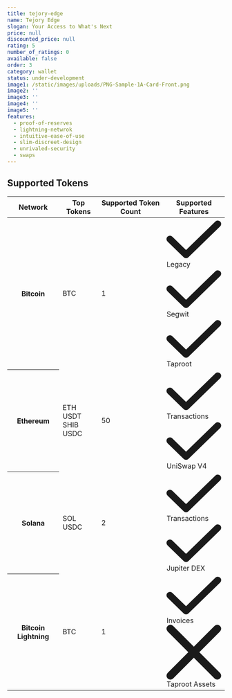 ```yaml
---
title: tejory-edge
name: Tejory Edge
slogan: Your Access to What's Next
price: null
discounted_price: null
rating: 5
number_of_ratings: 0
available: false
order: 3
category: wallet
status: under-development
image1: /static/images/uploads/PNG-Sample-1A-Card-Front.png
image2: ''
image3: ''
image4: ''
image5: ''
features:
  - proof-of-reserves
  - lightning-netwrok
  - intuitive-ease-of-use
  - slim-discreet-design
  - unrivaled-security
  - swaps
---
```

## Supported Tokens

<div class="relative overflow-x-auto shadow-md sm:rounded-lg">
    <table class="w-full text-sm text-left rtl:text-right text-zinc-500 dark:text-zinc-400 align-top [&_td]:align-top [&_th]:align-top">
        <thead class="text-xs text-zinc-700 uppercase bg-zinc-50 dark:bg-zinc-700 dark:text-zinc-400">
            <tr>
                <th scope="col" class="px-6 py-3">
                    Network
                </th>
                <th scope="col" class="px-6 py-3">
                    Top Tokens
                </th>
                <th scope="col" class="px-6 py-3">
                    Supported Token Count
                </th>
                <th scope="col" class="px-6 py-3">
                    Supported Features
                </th>
            </tr>
        </thead>
        <tbody>
            <tr class="bg-white border-b dark:bg-zinc-800 dark:border-zinc-700 border-zinc-200">
                <th scope="row" class="px-6 py-4 font-medium text-zinc-900 whitespace-nowrap dark:text-white">
                    Bitcoin
                </th>
                <td class="px-6 py-4">
                    BTC
                </td>
                <td class="px-6 py-4">
                    1
                </td>
                <td class="px-6 py-4 space-y-2">
<div class="flex gap-4"><svg class="w-3 h-3 text-green-500" aria-hidden="true" xmlns="http://www.w3.org/2000/svg" fill="none" viewBox="0 0 16 12"><path stroke="currentColor" stroke-linecap="round" stroke-linejoin="round" stroke-width="2" d="M1 5.917 5.724 10.5 15 1.5"/></svg> Legacy</div>
<div class="flex gap-4"><svg class="w-3 h-3 text-green-500" aria-hidden="true" xmlns="http://www.w3.org/2000/svg" fill="none" viewBox="0 0 16 12"><path stroke="currentColor" stroke-linecap="round" stroke-linejoin="round" stroke-width="2" d="M1 5.917 5.724 10.5 15 1.5"/></svg> Segwit</div>
<div class="flex gap-4"><svg class="w-3 h-3 text-green-500" aria-hidden="true" xmlns="http://www.w3.org/2000/svg" fill="none" viewBox="0 0 16 12"><path stroke="currentColor" stroke-linecap="round" stroke-linejoin="round" stroke-width="2" d="M1 5.917 5.724 10.5 15 1.5"/></svg> Taproot</div>
                </td>
            </tr>
            <tr class="bg-white border-b dark:bg-zinc-800 dark:border-zinc-700 border-zinc-200">
                <th scope="row" class="px-6 py-4 font-medium text-zinc-900 whitespace-nowrap dark:text-white">
                    Ethereum
                </th>
                <td class="px-6 py-4">
                    ETH<br/>USDT<br/>SHIB<br/>USDC
                </td>
                <td class="px-6 py-4">
                    50
                </td>
                <td class="px-6 py-4 space-y-2">
<div class="flex gap-4"><svg class="w-3 h-3 text-green-500" aria-hidden="true" xmlns="http://www.w3.org/2000/svg" fill="none" viewBox="0 0 16 12"><path stroke="currentColor" stroke-linecap="round" stroke-linejoin="round" stroke-width="2" d="M1 5.917 5.724 10.5 15 1.5"/></svg> Transactions</div>
<div class="flex gap-4"><svg class="w-3 h-3 text-green-500" aria-hidden="true" xmlns="http://www.w3.org/2000/svg" fill="none" viewBox="0 0 16 12"><path stroke="currentColor" stroke-linecap="round" stroke-linejoin="round" stroke-width="2" d="M1 5.917 5.724 10.5 15 1.5"/></svg> UniSwap V4</div>
                </td>
            </tr>
            <tr class="bg-white border-b dark:bg-zinc-800 dark:border-zinc-700 border-zinc-200">
                <th scope="row" class="px-6 py-4 font-medium text-zinc-900 whitespace-nowrap dark:text-white">
                    Solana
                </th>
                <td class="px-6 py-4">
                    SOL<br/>USDC
                </td>
                <td class="px-6 py-4">
                    2
                </td>
                <td class="px-6 py-4 space-y-2">
<div class="flex gap-4"><svg class="w-3 h-3 text-green-500" aria-hidden="true" xmlns="http://www.w3.org/2000/svg" fill="none" viewBox="0 0 16 12"><path stroke="currentColor" stroke-linecap="round" stroke-linejoin="round" stroke-width="2" d="M1 5.917 5.724 10.5 15 1.5"/></svg> Transactions</div>
<div class="flex gap-4"><svg class="w-3 h-3 text-green-500" aria-hidden="true" xmlns="http://www.w3.org/2000/svg" fill="none" viewBox="0 0 16 12"><path stroke="currentColor" stroke-linecap="round" stroke-linejoin="round" stroke-width="2" d="M1 5.917 5.724 10.5 15 1.5"/></svg> Jupiter DEX</div>
                </td>
            </tr>
            <tr class="bg-white border-b dark:bg-zinc-800 dark:border-zinc-700 border-zinc-200">
                <th scope="row" class="px-6 py-4 font-medium text-zinc-900 whitespace-nowrap dark:text-white">
                    Bitcoin Lightning
                </th>
                <td class="px-6 py-4">
                    BTC
                </td>
                <td class="px-6 py-4">
                    1
                </td>
                <td class="px-6 py-4 space-y-2">
<div class="flex gap-4"><svg class="w-3 h-3 text-green-500" aria-hidden="true" xmlns="http://www.w3.org/2000/svg" fill="none" viewBox="0 0 16 12"><path stroke="currentColor" stroke-linecap="round" stroke-linejoin="round" stroke-width="2" d="M1 5.917 5.724 10.5 15 1.5"/></svg> Invoices</div>
<div class="flex gap-4"><svg class="w-3 h-3 text-red-500" aria-hidden="true" xmlns="http://www.w3.org/2000/svg" fill="none" viewBox="0 0 14 14"><path stroke="currentColor" stroke-linecap="round" stroke-linejoin="round" stroke-width="2" d="m1 1 6 6m0 0 6 6M7 7l6-6M7 7l-6 6"/></svg> Taproot Assets</div>
                </td>
            </tr>
        </tbody>
    </table>
</div>

